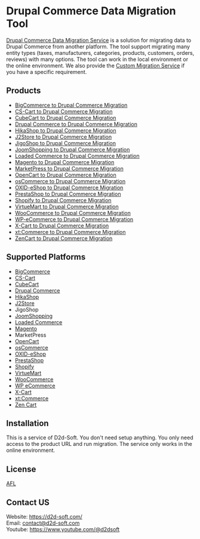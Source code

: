 # Drupal Commerce Data Migration Tool
[Drupal Commerce Data Migration Service](https://d2d-soft.com/36-drupal-commerce-migration) is a solution for migrating data to Drupal Commerce from another platform. The tool support migrating many entity types (taxes, manufacturers, categories, products, customers, orders, reviews) with many options. The tool can work in the local environment or the online environment. We also provide the [Custom Migration Service](https://d2d-soft.com/migration-services/296-data-migration-customization.html) if you have a specific requirement. 

## Products
- [BigCommerce to Drupal Commerce Migration](https://d2d-soft.com/drupal-commerce-migration/412-bigcommerce-to-drupal-commerce-migration-service.html)
- [CS-Cart to Drupal Commerce Migration](https://d2d-soft.com/drupal-commerce-migration/342-cs-cart-to-drupal-commerce-migration-service.html)
- [CubeCart to Drupal Commerce Migration](https://d2d-soft.com/drupal-commerce-migration/343-cubecart-to-drupal-commerce-migration-service.html)
- [Drupal Commerce to Drupal Commerce Migration](https://d2d-soft.com/drupal-commerce-migration/344-drupal-commerce-to-drupal-commerce-migration-service.html)
- [HikaShop to Drupal Commerce Migration](https://d2d-soft.com/drupal-commerce-migration/469-hikashop-to-drupal-commerce-migration-service.html)
- [J2Store to Drupal Commerce Migration](https://d2d-soft.com/drupal-commerce-migration/512-j2store-to-drupal-commerce-migration-service.html)
- [JigoShop to Drupal Commerce Migration](https://d2d-soft.com/drupal-commerce-migration/539-jigoshop-to-drupal-commerce-migration-service.html)
- [JoomShopping to Drupal Commerce Migration](https://d2d-soft.com/drupal-commerce-migration/589-joomshopping-to-drupal-commerce-migration-service.html)
- [Loaded Commerce to Drupal Commerce Migration](https://d2d-soft.com/drupal-commerce-migration/345-loaded-to-drupal-commerce-migration-service.html)
- [Magento to Drupal Commerce Migration](https://d2d-soft.com/drupal-commerce-migration/346-magento-to-drupal-commerce-migration-service.html)
- [MarketPress to Drupal Commerce Migration](https://d2d-soft.com/drupal-commerce-migration/564-marketpress-to-drupal-commerce-migration-service.html)
- [OpenCart to Drupal Commerce Migration](https://d2d-soft.com/drupal-commerce-migration/347-opencart-to-drupal-commerce-migration-service.html)
- [osCommerce to Drupal Commerce Migration](https://d2d-soft.com/drupal-commerce-migration/348-oscommerce-to-drupal-commerce-migration-service.html)
- [OXID-eShop to Drupal Commerce Migration](https://d2d-soft.com/drupal-commerce-migration/349-oxid-eshop-to-drupal-commerce-migration-service.html)
- [PrestaShop to Drupal Commerce Migration](https://d2d-soft.com/drupal-commerce-migration/350-prestashop-to-drupal-commerce-migration-service.html)
- [Shopify to Drupal Commerce Migration](https://d2d-soft.com/drupal-commerce-migration/375-shopify-to-drupal-commerce-migration-service.html)
- [VirtueMart to Drupal Commerce Migration](https://d2d-soft.com/drupal-commerce-migration/351-virtuemart-to-drupal-commerce-migration-service.html)
- [WooCommerce to Drupal Commerce Migration](https://d2d-soft.com/drupal-commerce-migration/352-woocommerce-to-drupal-commerce-migration-service.html)
- [WP-eCommerce to Drupal Commerce Migration](https://d2d-soft.com/drupal-commerce-migration/353-wp-ecommerce-to-drupal-commerce-migration-service.html)
- [X-Cart to Drupal Commerce Migration](https://d2d-soft.com/drupal-commerce-migration/354-x-cart-to-drupal-commerce-migration-service.html)
- [xt:Commerce to Drupal Commerce Migration](https://d2d-soft.com/drupal-commerce-migration/355-xtcommerce-to-drupal-commerce-migration-service.html)
- [ZenCart to Drupal Commerce Migration](https://d2d-soft.com/drupal-commerce-migration/356-zencart-to-drupal-commerce-migration-service.html)

## Supported Platforms
- [BigCommerce](https://www.bigcommerce.com/)
- [CS-Cart](https://www.cs-cart.com/)
- [CubeCart](https://www.cubecart.com/)
- [Drupal Commerce](https://drupalcommerce.org/)
- [HikaShop](https://www.hikashop.com/)
- [J2Store](https://www.j2store.org/)
- JigoShop
- [JoomShopping](https://extensions.joomla.org/extension/joomshopping/)
- [Loaded Commerce](https://loadedcommerce.com/)
- [Magento](https://magento.com/)
- MarketPress
- [OpenCart](https://www.opencart.com/)
- [osCommerce](https://www.oscommerce.com/)
- [OXID-eShop](https://www.oxid-esales.com)
- [PrestaShop](https://www.prestashop.com)
- [Shopify](https://www.shopify.com/)
- [VirtueMart](https://virtuemart.net/)
- [WooCommerce](https://woocommerce.com/)
- [WP eCommerce](https://wpecommerce.org/)
- [X-Cart](https://www.x-cart.com/)
- [xt:Commerce](https://www.xt-commerce.com/)
- [Zen Cart](https://www.zen-cart.com/)

## Installation
This is a service of D2d-Soft. You don't need setup anything. You only need access to the product URL and run migration. The service only works in the online environment.

## License

[AFL](https://d2d-soft.com/license/AFL.txt)

## Contact US
Website: https://d2d-soft.com/ \
Email: contact@d2d-soft.com \
Youtube: https://www.youtube.com/@d2dsoft 